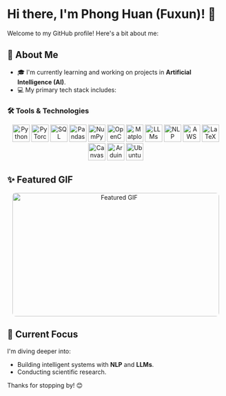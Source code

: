 # Hi there, I'm Phong Huan (Fuxun)! 👋

Welcome to my GitHub profile! Here's a bit about me:

## 🚀 About Me
- 🎓 I'm currently learning and working on projects in **Artificial Intelligence (AI)**.
- 💻 My primary tech stack includes:

### 🛠️ Tools & Technologies

<div align="center">
  <img src="https://img.shields.io/badge/-Python-3776AB?logo=python&logoColor=white&style=for-the-badge" alt="Python" height="40">
  <img src="https://img.shields.io/badge/-PyTorch-EE4C2C?logo=pytorch&logoColor=white&style=for-the-badge" alt="PyTorch" height="40">
  <img src="https://img.shields.io/badge/-SQL-4479A1?logo=postgresql&logoColor=white&style=for-the-badge" alt="SQL" height="40">
  <img src="https://img.shields.io/badge/-Pandas-150458?logo=pandas&logoColor=white&style=for-the-badge" alt="Pandas" height="40">
  <img src="https://img.shields.io/badge/-NumPy-013243?logo=numpy&logoColor=white&style=for-the-badge" alt="NumPy" height="40">
  <img src="https://img.shields.io/badge/-OpenCV-5C3EE8?logo=opencv&logoColor=white&style=for-the-badge" alt="OpenCV" height="40">
  <img src="https://img.shields.io/badge/-Matplotlib-11557C?logoColor=white&style=for-the-badge" alt="Matplotlib" height="40">
  <img src="https://img.shields.io/badge/-LLMs-gray?style=for-the-badge" alt="LLMs" height="40">
  <img src="https://img.shields.io/badge/-NLP-blueviolet?style=for-the-badge" alt="NLP" height="40">
  <img src="https://img.shields.io/badge/-AWS-FF9900?logo=amazonaws&logoColor=white&style=for-the-badge" alt="AWS" height="40">
  <img src="https://img.shields.io/badge/-LaTeX-008080?logo=latex&logoColor=white&style=for-the-badge" alt="LaTeX" height="40">
  <img src="https://img.shields.io/badge/-Canvas-orange?style=for-the-badge" alt="Canvas" height="40">
  <img src="https://img.shields.io/badge/-Arduino-00979D?logo=arduino&logoColor=white&style=for-the-badge" alt="Arduino" height="40">
  <img src="https://img.shields.io/badge/-Ubuntu-E95420?logo=ubuntu&logoColor=white&style=for-the-badge" alt="Ubuntu" height="40">
</div>

## ✨ Featured GIF

<div align="center">
  <img src="https://media.giphy.com/media/aQFiKGhqerg2Y/giphy.gif" alt="Featured GIF" width="480" height="286" style="border-radius: 8px;">
</div>

## 🌱 Current Focus
I'm diving deeper into:
- Building intelligent systems with **NLP** and **LLMs**.
- Conducting scientific research.

Thanks for stopping by! 😊

